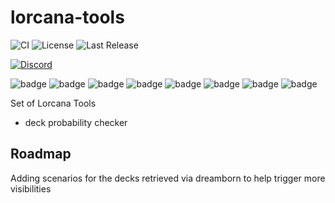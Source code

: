 # lorcana-tools

![CI](https://github.com/great-illuminary/lorcana-tools/actions/workflows/build.yml/badge.svg)
![License](https://img.shields.io/github/license/great-illuminary/lorcana-tools)
![Last Release](https://img.shields.io/github/v/release/great-illuminary/lorcana-tools)

[
![Discord](https://img.shields.io/badge/Discord-Lorcana_Manager-blue)
](https://discord.gg/cd4hRF2PXm)

![badge](https://img.shields.io/badge/json-kotlin-green)
![badge](https://img.shields.io/badge/android-blue)
![badge](https://img.shields.io/badge/ios-white)
![badge](https://img.shields.io/badge/js-yellow)
![badge](https://img.shields.io/badge/jvm-red)
![badge](https://img.shields.io/badge/linux-blue)
![badge](https://img.shields.io/badge/windows-blueviolet)
![badge](https://img.shields.io/badge/mac-orange)

Set of Lorcana Tools

- deck probability checker

## Roadmap

Adding scenarios for the decks retrieved via dreamborn to help trigger more visibilities
